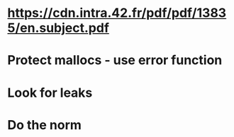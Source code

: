# https://cdn.intra.42.fr/pdf/pdf/13835/en.subject.pdf

# Protect mallocs - use error function
# Look for leaks
# Do the norm
